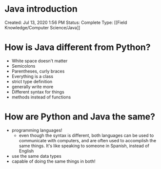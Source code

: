 # Java introduction

Created: Jul 13, 2020 1:56 PM
Status: Complete
Type: [[Field Knowledge/Computer Science/Java]]

# How is Java different from Python?

- White space doesn't matter
- Semicolons
- Parentheses, curly braces
- Everything is a class
- strict type definition
- generally write more
- Different syntax for things
- methods instead of functions

# How are Python and Java the same?

- programming languages!
    - even though the syntax is different, both languages can be used to communicate with computers, and are often used to accomplish the same things. It's like speaking to someone in Spanish, instead of English
- use the same data types
- capable of doing the same things in both!